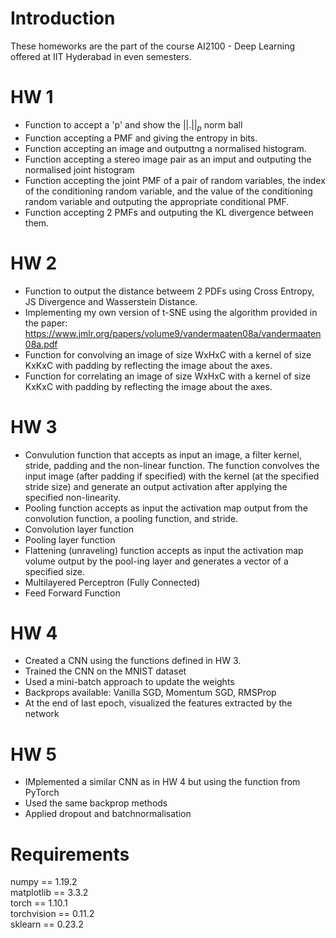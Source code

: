 # Introduction

These homeworks are the part of the course AI2100 - Deep Learning offered at IIT Hyderabad in even semesters.

# HW 1

- Function to accept a 'p' and show the  $||.||_p$ norm ball 
- Function accepting a PMF and giving the entropy in bits.
- Function accepting an image and outputtng a normalised histogram.
- Function accepting a stereo image pair as an imput and outputing the normalised joint histogram
- Function accepting the joint PMF of a pair of random variables, the index of the conditioning random variable, and the value of the conditioning random variable and outputing the appropriate conditional PMF.
- Function accepting 2 PMFs and outputing the KL divergence between them.

# HW 2

- Function to output the distance betweem 2 PDFs using Cross Entropy, JS Divergence and Wasserstein Distance.
- Implementing my own version of t-SNE using the algorithm provided in the paper: https://www.jmlr.org/papers/volume9/vandermaaten08a/vandermaaten08a.pdf
- Function for convolving an image of size WxHxC with a kernel of size KxKxC with padding by reflecting the image about the axes.
- Function for correlating an image of size WxHxC with a kernel of size KxKxC with padding by reflecting the image about the axes.

# HW 3

- Convulution function that accepts as input an image, a filter kernel, stride, padding and the non-linear function. The function convolves the input image (after padding if specified) with the kernel (at the specified stride size) and generate an output activation after applying the specified non-linearity.
- Pooling function accepts as input the activation map output from the convolution function, a pooling function, and stride.
- Convolution layer function
- Pooling layer function
- Flattening (unraveling) function accepts as input the activation map volume output by the pool-ing layer and generates a vector of a specified size.
- Multilayered Perceptron (Fully Connected)
- Feed Forward Function

# HW 4
- Created a CNN using the functions defined in HW 3.
- Trained the CNN on the MNIST dataset
- Used a mini-batch approach to update the weights
- Backprops available: Vanilla SGD, Momentum SGD, RMSProp
- At the end of last epoch, visualized the features extracted by the network

# HW 5
- IMplemented a similar CNN as in HW 4 but using the function from PyTorch
- Used the same backprop methods
- Applied dropout and batchnormalisation

# Requirements
numpy == 1.19.2    
matplotlib == 3.3.2    
torch == 1.10.1    
torchvision == 0.11.2    
sklearn == 0.23.2   
